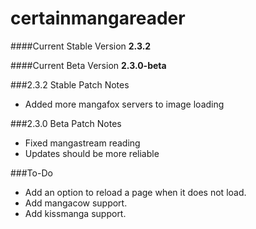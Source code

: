 # certainmangareader

####Current Stable Version
**2.3.2**

####Current Beta Version
**2.3.0-beta**

###2.3.2 Stable Patch Notes
- Added more mangafox servers to image loading

###2.3.0 Beta Patch Notes
- Fixed mangastream reading
- Updates should be more reliable

###To-Do
- Add an option to reload a page when it does not load.
- Add mangacow support.
- Add kissmanga support.
